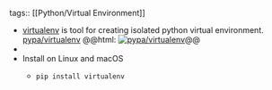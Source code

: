 tags:: [[Python/Virtual Environment]]

- [virtualenv](https://pypi.python.org/pypi/virtualenv) is tool for creating isolated python virtual environment.
  [pypa/virtualenv](https://github.com/pypa/virtualenv)
  @@html: <a href="https://github.com/pypa/virtualenv/"><img src="https://github-readme-stats-astronomer.vercel.app/api/pin/?username=pypa&repo=virtualenv&theme=tokyonight" alt="pypa/virtualenv"/></a>@@
-
- Install on Linux and macOS
	- ```shell
	  pip install virtualenv
	  ```